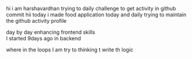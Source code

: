 hi i am harshavardhan  trying to daily challenge to get activity in github commit
 hii today i made food application
today and daily trying to maintain the github activity profile     
        
   day by day enhancing frontend skills    
    I started 9days ago in backend
    
   where in the loops 
   I am try to thinking t write th logic
     
    
     
  
 
